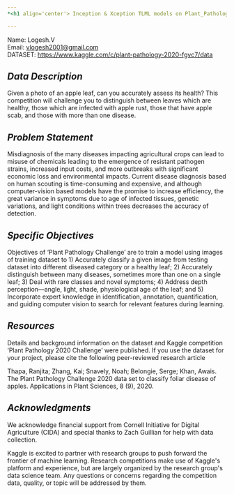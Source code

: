 ```yaml
---
*<h1 align='center'> Inception & Xception TLML models on Plant_Pathology_2020 - dataset </h1>*

---
```

Name: Logesh.V <br>
Email: vlogesh2001@gmail.com <br>
DATASET: https://www.kaggle.com/c/plant-pathology-2020-fgvc7/data

## *Data Description*
Given a photo of an apple leaf, can you accurately assess its health? This competition will challenge you to distinguish between leaves which are healthy, those which are infected with apple rust, those that have apple scab, and those with more than one disease.

## *Problem Statement*
Misdiagnosis of the many diseases impacting agricultural crops can lead to misuse of chemicals leading to the emergence of resistant pathogen strains, increased input costs, and more outbreaks with significant economic loss and environmental impacts. Current disease diagnosis based on human scouting is time-consuming and expensive, and although computer-vision based models have the promise to increase efficiency, the great variance in symptoms due to age of infected tissues, genetic variations, and light conditions within trees decreases the accuracy of detection.

## *Specific Objectives*
Objectives of ‘Plant Pathology Challenge’ are to train a model using images of training dataset to 1) Accurately classify a given image from testing dataset into different diseased category or a healthy leaf; 2) Accurately distinguish between many diseases, sometimes more than one on a single leaf; 3) Deal with rare classes and novel symptoms; 4) Address depth perception—angle, light, shade, physiological age of the leaf; and 5) Incorporate expert knowledge in identification, annotation, quantification, and guiding computer vision to search for relevant features during learning.

## *Resources*
Details and background information on the dataset and Kaggle competition ‘Plant Pathology 2020 Challenge’ were published. If you use the dataset for your project, please cite the following peer-reviewed research article

Thapa, Ranjita; Zhang, Kai; Snavely, Noah; Belongie, Serge; Khan, Awais. The Plant Pathology Challenge 2020 data set to classify foliar disease of apples. Applications in Plant Sciences, 8 (9), 2020.

## *Acknowledgments*
We acknowledge financial support from Cornell Initiative for Digital Agriculture (CIDA) and special thanks to Zach Guillian for help with data collection.

Kaggle is excited to partner with research groups to push forward the frontier of machine learning. Research competitions make use of Kaggle's platform and experience, but are largely organized by the research group's data science team. Any questions or concerns regarding the competition data, quality, or topic will be addressed by them.
